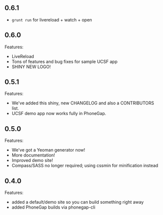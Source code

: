 ## 0.6.1

 - `grunt run` for livereload + watch + open

## 0.6.0

Features:

 - LiveReload
 - Tons of features and bug fixes for sample UCSF app
 - SHINY NEW LOGO!

## 0.5.1

Features:

 - We've added this shiny, new CHANGELOG and also a CONTRIBUTORS list.
 - UCSF demo app now works fully in PhoneGap.

## 0.5.0

Features:

 - We've got a Yeoman generator now!
 - More documentation!
 - Improved demo site!
 - Compass/SASS no longer required; using cssmin for minification instead

## 0.4.0

Features:

  - added a default/demo site so you can build something right away
  - added PhoneGap builds via phonegap-cli
